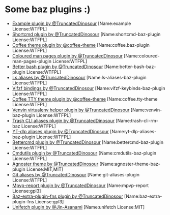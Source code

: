 # Some baz plugins :)

-   [Example plugin by @TruncatedDinosour](https://github.com/TruncatedDinosour/baz-example-plugin) [Name:example License:WTFPL]
-   [Shortcmd plugin by @TruncatedDinosour](https://github.com/TruncatedDinosour/shortcmd-baz-plugin) [Name:shortcmd-baz-plugin License:WTFPL]
-   [Coffee theme plugin by @coffee-theme](https://github.com/coffee-theme/coffee.baz-plugin) [Name:coffee.baz-plugin License:WTFPL]
-   [Coloured man pages plugin by @TruncatedDinosour](https://github.com/TruncatedDinosour/coloured-man-pages-plugin) [Name:coloured-man-pages-plugin License:WTFPL]
-   [Better bash plugin by @TruncatedDinosour](https://github.com/TruncatedDinosour/better-bash-baz-plugin) [Name:better-bash-baz-plugin License:WTFPL]
-   [Ls aliases by @TruncatedDinosour](https://github.com/TruncatedDinosour/ls-aliases-baz-plugin) [Name:ls-aliases-baz-plugin License:WTFPL]
-   [Vifzf bindings by @TruncatedDinosour](https://github.com/TruncatedDinosour/vifzf-keybinds-baz-plugin) [Name:vifzf-keybinds-baz-plugin License:WTFPL]
-   [Coffee TTY theme plugin by @coffee-theme](https://github.com/coffee-theme/coffee.tty-theme) [Name:coffee.tty-theme License:WTFPL]
-   [Venvin virtualenv helper plugin by @TruncatedDinosour](https://github.com/TruncatedDinosour/venvin-baz-plugin) [Name:venvin-baz-plugin License:WTFPL]
-   [Trash CLI aliases plugin by @TruncatedDinosour](https://github.com/TruncatedDinosour/trash-cli-rm-baz) [Name:trash-cli-rm-baz License:WTFPL]
-   [YT-dlp aliases plugin by @TruncatedDinosour](https://github.com/TruncatedDinosour/yt-dlp-aliases-baz-plugin) [Name:yt-dlp-aliases-baz-plugin License:WTFPL]
-   [Bettercmd plugin by @TruncatedDinosour](https://github.com/TruncatedDinosour/bettercmd-baz-plugin) [Name:bettercmd-baz-plugin License:WTFPL]
-   [Cmdutils plugin by @TruncatedDinosour](https://github.com/TruncatedDinosour/cmdutils-baz-plugin) [Name:cmdutils-baz-plugin License:WTFPL]
-   [Agnoster theme by @TruncatedDinosour](https://github.com/TruncatedDinosour/agnoster-theme-baz-plugin) [Name:agnoster-theme-baz-plugin License:MIT,MIT]
-   [Git aliases by @TruncatedDinosour](https://github.com/TruncatedDinosour/git-aliases-plugin) [Name:git-aliases-plugin License:WTFPL]
-   [Mpvp-report plugin by @TruncatedDinosour](https://github.com/TruncatedDinosour/mpvp-report) [Name:mpvp-report License:gpl3]
-   [Baz-extra-plugin-fns plugin by @TruncatedDinosour](https://github.com/TruncatedDinosour/baz-extra-plugin-fns) [Name:baz-extra-plugin-fns License:gpl3]
-   [Unifetch plugin by @Jin-Asanami](https://github.com/Jin-Asanami/unifetch) [Name:unifetch License:MIT]
